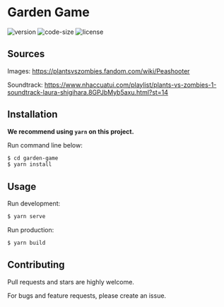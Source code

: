# Garden Game

![version](https://img.shields.io/github/package-json/v/duc622/garden-game)
![code-size](https://img.shields.io/github/languages/code-size/duc622/garden-game)
![license](https://img.shields.io/github/license/duc622/garden-game)

## Sources

Images: https://plantsvszombies.fandom.com/wiki/Peashooter

Soundtrack: https://www.nhaccuatui.com/playlist/plants-vs-zombies-1-soundtrack-laura-shigihara.8GPJbMyb5axu.html?st=14

## Installation

**We recommend using `yarn` on this project.**

Run command line below:

```bash
$ cd garden-game
$ yarn install
```

## Usage

Run development:

```bash
$ yarn serve
```

Run production:

```bash
$ yarn build
```

## Contributing

Pull requests and stars are highly welcome.

For bugs and feature requests, please create an issue.
